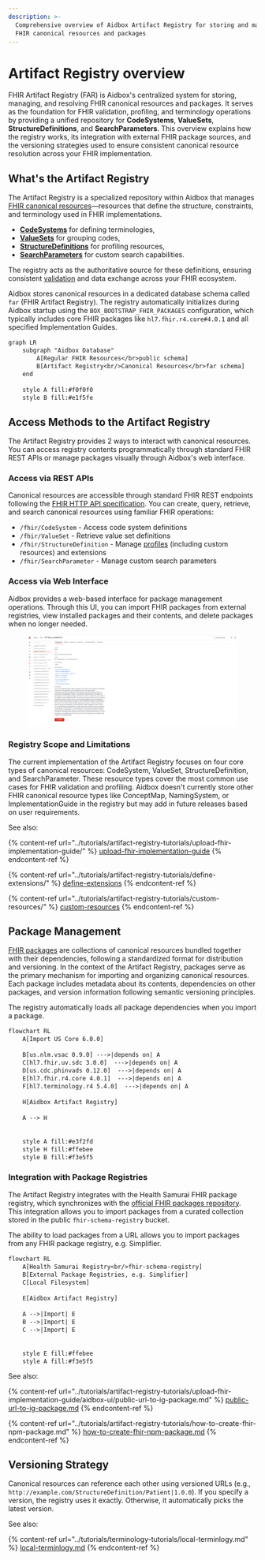 ```yaml
---
description: >-
  Comprehensive overview of Aidbox Artifact Registry for storing and managing
  FHIR canonical resources and packages
---
```


# Artifact Registry overview

FHIR Artifact Registry (FAR) is Aidbox's centralized system for storing, managing, and resolving FHIR canonical resources and packages. 
It serves as the foundation for FHIR validation, profiling, and terminology operations by providing a unified repository for **CodeSystems**, **ValueSets**, 
**StructureDefinitions**, and **SearchParameters**. 
This overview explains how the registry works, its integration with external FHIR package sources, 
and the versioning strategies used to ensure consistent canonical resource resolution across your FHIR implementation.

## What's the Artifact Registry

The Artifact Registry is a specialized repository within Aidbox that manages 
[FHIR canonical resources](https://build.fhir.org/canonicalresource.html)—resources that define the structure, constraints, and terminology used 
in FHIR implementations.

* [**CodeSystems**](../terminology/fhir-terminology/codesystem.md) for defining terminologies,
* [**ValueSets**](../terminology/fhir-terminology/valueset.md) for grouping codes,
* [**StructureDefinitions**](structuredefinition.md) for profiling resources,
* [**SearchParameters**](../api/rest-api/fhir-search/searchparameter.md) for custom search capabilities.

The registry acts as the authoritative source for these definitions, ensuring consistent [validation](../modules/profiling-and-validation/) and data exchange across your FHIR ecosystem.

Aidbox stores canonical resources in a dedicated database schema called `far` (FHIR Artifact Registry). 
The registry automatically initializes during Aidbox startup using the `BOX_BOOTSTRAP_FHIR_PACKAGES` configuration, 
which typically includes core FHIR packages like `hl7.fhir.r4.core#4.0.1` and all specified Implementation Guides.

```mermaid
graph LR
    subgraph "Aidbox Database"
        A[Regular FHIR Resources</br>public schema]
        B[Artifact Registry<br/>Canonical Resources</br>far schema]
    end

    style A fill:#f0f0f0
    style B fill:#e1f5fe
```

## Access Methods to the Artifact Registry

The Artifact Registry provides 2 ways to interact with canonical resources.
You can access registry contents programmatically through standard FHIR REST APIs or manage packages visually through Aidbox's web interface.

### Access via REST APIs

Canonical resources are accessible through standard FHIR REST endpoints following the [FHIR HTTP API specification](https://www.hl7.org/fhir/http.html). You can create, query, retrieve, and search canonical resources using familiar FHIR operations:

* `/fhir/CodeSystem` - Access code system definitions
* `/fhir/ValueSet` - Retrieve value set definitions
* `/fhir/StructureDefinition` - Manage [profiles](https://build.fhir.org/profiling.html) (including custom resources) and extensions
* `/fhir/SearchParameter` - Manage custom search parameters

### Access via Web Interface

Aidbox provides a web-based interface for package management operations. Through this UI, you can import FHIR packages from external registries, view installed packages and their contents, and delete packages when no longer needed.

<figure><img src="../.gitbook/assets/image (3).png" alt=""><figcaption></figcaption></figure>

### Registry Scope and Limitations

The current implementation of the Artifact Registry focuses on four core types of canonical resources: CodeSystem, ValueSet, StructureDefinition, and SearchParameter. These resource types cover the most common use cases for FHIR validation and profiling. 
Aidbox doesn't currently store other FHIR canonical resource types like ConceptMap, NamingSystem, or ImplementationGuide 
in the registry but may add in future releases based on user requirements.

See also:

{% content-ref url="../tutorials/artifact-registry-tutorials/upload-fhir-implementation-guide/" %}
[upload-fhir-implementation-guide](../tutorials/artifact-registry-tutorials/upload-fhir-implementation-guide/)
{% endcontent-ref %}

{% content-ref url="../tutorials/artifact-registry-tutorials/define-extensions/" %}
[define-extensions](../tutorials/artifact-registry-tutorials/define-extensions/)
{% endcontent-ref %}

{% content-ref url="../tutorials/artifact-registry-tutorials/custom-resources/" %}
[custom-resources](../tutorials/artifact-registry-tutorials/custom-resources/)
{% endcontent-ref %}

## Package Management

[FHIR packages](https://build.fhir.org/packages.html) are collections of canonical resources bundled together with their dependencies, following a standardized format for distribution and versioning. In the context of the Artifact Registry, packages serve as the primary mechanism for importing and organizing canonical resources. Each package includes metadata about its contents, dependencies on other packages, and version information following semantic versioning principles.

The registry automatically loads all package dependencies when you import a package.

```mermaid
flowchart RL
    A[Import US Core 6.0.0]
  
    B[us.nlm.vsac 0.9.0] --->|depends on| A
    C[hl7.fhir.uv.sdc 3.0.0]  --->|depends on| A
    D[us.cdc.phinvads 0.12.0]  --->|depends on| A
    E[hl7.fhir.r4.core 4.0.1]  --->|depends on| A
    F[hl7.terminology.r4 5.4.0]  --->|depends on| A
  
    H[Aidbox Artifact Registry]

    A --> H

    
    style A fill:#e3f2fd
    style H fill:#ffebee
    style B fill:#f3e5f5
```

### Integration with Package Registries

The Artifact Registry integrates with the Health Samurai FHIR package registry, which synchronizes with the [official FHIR packages repository](https://packages2.fhir.org/). This integration allows you to import packages from a curated collection stored in the public `fhir-schema-registry` bucket.

The ability to load packages from a URL allows you to import packages from any FHIR package registry, e.g. Simplifier.

```mermaid
flowchart RL
    A[Health Samurai Registry<br/>fhir-schema-registry]
    B[External Package Registries, e.g. Simplifier]
    C[Local Filesystem]
    
    E[Aidbox Artifact Registry]
    
    A -->|Import| E
    B -->|Import| E
    C -->|Import| E

    
    style E fill:#ffebee
    style A fill:#f3e5f5
```

See also:

{% content-ref url="../tutorials/artifact-registry-tutorials/upload-fhir-implementation-guide/aidbox-ui/public-url-to-ig-package.md" %}
[public-url-to-ig-package.md](../tutorials/artifact-registry-tutorials/upload-fhir-implementation-guide/aidbox-ui/public-url-to-ig-package.md)
{% endcontent-ref %}

{% content-ref url="../tutorials/artifact-registry-tutorials/how-to-create-fhir-npm-package.md" %}
[how-to-create-fhir-npm-package.md](../tutorials/artifact-registry-tutorials/how-to-create-fhir-npm-package.md)
{% endcontent-ref %}

## Versioning Strategy

Canonical resources can reference each other using versioned URLs (e.g., `http://example.com/StructureDefinition/Patient|1.0.0`).
If you specify a version, the registry uses it exactly. Otherwise, it automatically picks the latest version.

See also:

{% content-ref url="../tutorials/terminology-tutorials/local-terminlogy.md" %}
[local-terminlogy.md](../tutorials/terminology-tutorials/local-terminlogy.md)
{% endcontent-ref %}
